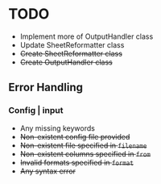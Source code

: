 # TODO
- Implement more of OutputHandler class
- Update SheetReformatter class
- ~~Create SheetReformatter class~~
- ~~Create OutputHandler class~~

## Error Handling
### Config | input
- Any missing keywords
- ~~Non-existent config file provided~~
- ~~Non-existent file specified in `filename`~~
- ~~Non-existent columns specified in `from`~~
- ~~Invalid formats specified in `format`~~
- ~~Any syntax error~~

